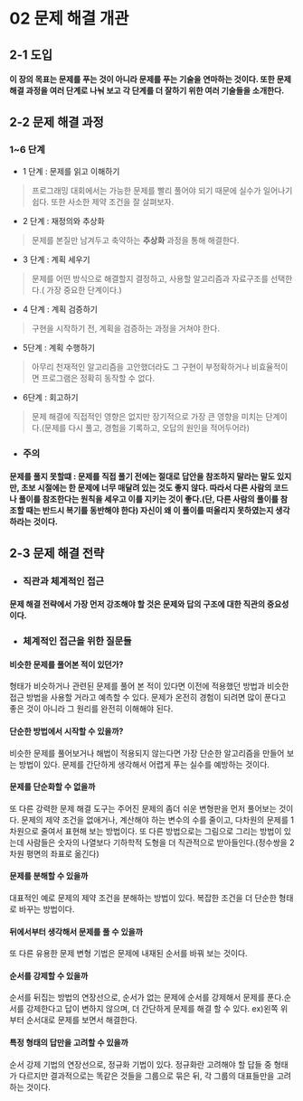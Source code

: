# 02 문제 해결 개관
## 2-1 도입
#### 이 장의 목표는 문제를 푸는 것이 아니라 문제를 푸는 기술을 연마하는 것이다. 또한 문제 해결 과정을 여러 단계로 나눠 보고 각 단계를 더 잘하기 위한 여러 기술들을 소개한다.

## 2-2 문제 해결 과정
### 1~6 단계
 * 1 단계 : 문제를 읽고 이해하기
 > 프로그래밍 대회에서는 가능한 문제를 빨리 풀어야 되기 때문에 실수가 일어나기 쉽다. 또한 사소한 제약 조건을 잘 살펴보자.
* 2 단계 : 재정의와 추상화
 > 문제를 본질만 남겨두고 축약하는 **추상화** 과정을 통해 해결한다.
* 3 단계 : 계획 세우기
 > 문제를 어떤 방식으로 해결할지 결정하고, 사용할 알고리즘과 자료구조를 선택한다.( 가장 중요한 단계이다.)
* 4 단계 : 계획 검증하기
 > 구현을 시작하기 전, 계획을 검증하는 과정을 거쳐야 한다.
* 5단계 : 계획 수행하기
 > 아무리 천재적인 알고리즘을 고안했더라도 그 구현이 부정확하거나 비효율적이면 프로그램은 정확히 동작할 수 없다.
* 6단계 : 회고하기
 > 문제 해결에 직접적인 영향은 없지만 장기적으로 가장 큰 영향을 미치는 단계이다.(문제를 다시 풀고, 경험을 기록하고, 오답의 원인을 적어두어라)

* ### 주의
#### 문제를 풀지 못할떄 : 문제를 직접 풀기 전에는 절대로 답안을 참조하지 말라는 말도 있지만, 초보 시절에는 한 문제에 너무 매달려 있는 것도 좋지 않다. 따라서 다른 사람의 코드나 풀이를 참조한다는 원칙을 세우고 이를 지키는 것이 좋다.(단, 다른 사람의 풀이를 참조할 때는 반드시 복기를 동반해야 한다) 자신이 왜 이 풀이를 떠올리지 못하였는지 생각하라는 것이다.
 
## 2-3 문제 해결 전략
* ### 직관과 체계적인 접근
#### 문제 해결 전략에서 가장 먼저 강조해야 할 것은 문제와 답의 구조에 대한 직관의 중요성이다.
* ### 체계적인 접근을 위한 질문들
#### 비슷한 문제를 풀어본 적이 있던가?
형태가 비슷하거나 관련된 문제를 풀어 본 적이 있다면 이전에 적용했던 방법과 비슷한 접근 방법을 사용할 거라고 예측할 수 있다.
문제가 온전히 경험이 되려면 많이 푼다고 좋은 것이 아니라 그 원리를 완전히 이해해야 된다.
#### 단순한 방법에서 시작할 수 있을까?
비슷한 문제를 풀어보거나 해법이 적용되지 않는다면 가장 단순한 알고리즘을 만들어 보는 방법이 있다. 문제를 간단하게 생각해서 어렵게 푸는 실수를 예방하는 것이다.
#### 문제를 단순화할 수 없을까
또 다른 강력한 문제 해결 도구는 주어진 문제의 좀더 쉬운 변형판을 먼저 풀어보는 것이다. 문제의 제약 조건을 없애거나, 계산해야 하는 변수의 수를 줄이고,
다차원의 문제를 1차원으로 줄여서 표현해 보는 방법이다. 또 다른 방법으로는 그림으로 그리는 방법이 있는데 사람들은 숫자의 나열보다 기하학적 도형을 더
 직관적으로 받아들인다.(정수쌍을 2차원 평면의 좌표로 옮긴다)
#### 문제를 분해할 수 있을까
 대표적인 예로 문제의 제약 조건을 분해하는 방법이 있다. 복잡한 조건을 더 단순한 형태로 바꾸는 방법이다.
#### 뒤에서부터 생각해서 문제를 풀 수 있을까
 또 다른 유용한 문제 변형 기법은 문제에 내재된 순서를 바꿔 보는 것이다.
#### 순서를 강제할 수 있을까
 순서를 뒤집는 방법의 연장선으로, 순서가 없는 문제에 순서를 강제해서 문제를 푼다.순서를 강제한다고 답이 변하지 않으며, 더 간단하게 문제를 해결 할 수 있다.
 ex)왼쪽 위부터 순서대로 문제를 보면서 해결한다.
#### 특정 형태의 답만을 고려할 수 있을까
 순서 강제 기법의 연장선으로, 정규화 기법이 있다. 정규화란 고려해야 할 답들 중 형태가 다르지만 결과적으로는 똑같은 것들을 그룹으로 묶은 뒤, 각 그룹의
 대표들만을 고려하는 것이다.
